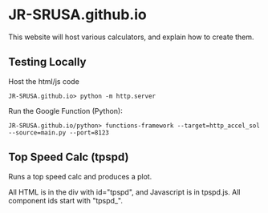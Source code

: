 # JR-SRUSA.github.io
This website will host various calculators, and explain how to create them.

## Testing Locally

Host the html/js code

    JR-SRUSA.github.io> python -m http.server

Run the Google Function (Python):

    JR-SRUSA.github.io/python> functions-framework --target=http_accel_sol --source=main.py --port=8123

## Top Speed Calc (tpspd)
Runs a top speed calc and produces a plot. 

All HTML is in the div with id="tpspd", and Javascript is in tpspd.js. All component ids start with "tpspd_".


